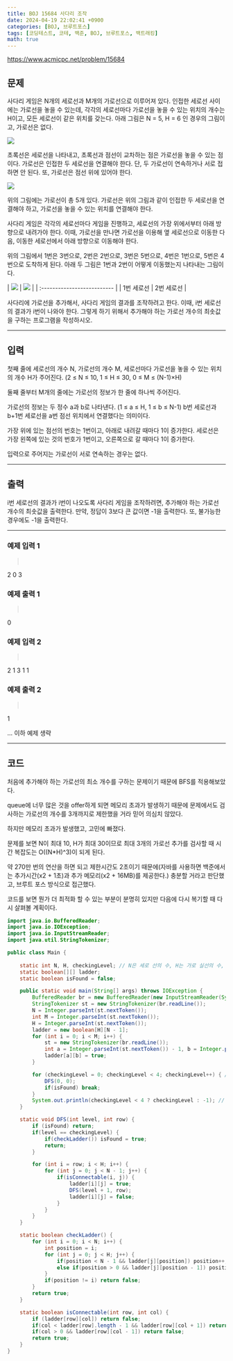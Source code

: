 ```yaml
---
title: BOJ 15684 사다리 조작
date: 2024-04-19 22:02:41 +0900
categories: [BOJ, 브루트포스]
tags: [코딩테스트, 코테, 백준, BOJ, 브루트포스, 백트래킹]
math: true
---
```


<https://www.acmicpc.net/problem/15684>

## 문제
사다리 게임은 N개의 세로선과 M개의 가로선으로 이루어져 있다. 인접한 세로선 사이에는 가로선을 놓을 수 있는데, 각각의 세로선마다 가로선을 놓을 수 있는 위치의 개수는 H이고, 모든 세로선이 같은 위치를 갖는다. 아래 그림은 N = 5, H = 6 인 경우의 그림이고, 가로선은 없다.

![](/imgs/사다리조작_1.png)

초록선은 세로선을 나타내고, 초록선과 점선이 교차하는 점은 가로선을 놓을 수 있는 점이다. 가로선은 인접한 두 세로선을 연결해야 한다. 단, 두 가로선이 연속하거나 서로 접하면 안 된다. 또, 가로선은 점선 위에 있어야 한다.

![](/imgs/사다리조작_2.png)

위의 그림에는 가로선이 총 5개 있다. 가로선은 위의 그림과 같이 인접한 두 세로선을 연결해야 하고, 가로선을 놓을 수 있는 위치를 연결해야 한다.

사다리 게임은 각각의 세로선마다 게임을 진행하고, 세로선의 가장 위에서부터 아래 방향으로 내려가야 한다. 이때, 가로선을 만나면 가로선을 이용해 옆 세로선으로 이동한 다음, 이동한 세로선에서 아래 방향으로 이동해야 한다.

위의 그림에서 1번은 3번으로, 2번은 2번으로, 3번은 5번으로, 4번은 1번으로, 5번은 4번으로 도착하게 된다. 아래 두 그림은 1번과 2번이 어떻게 이동했는지 나타내는 그림이다.

| ![](/imgs/사다리조작_3.png) | ![](/imgs/사다리조작_4.png) |
| :-------------------------- |
| 1번 세로선                  | 2번 세로선                  |

사다리에 가로선을 추가해서, 사다리 게임의 결과를 조작하려고 한다. 이때, i번 세로선의 결과가 i번이 나와야 한다. 그렇게 하기 위해서 추가해야 하는 가로선 개수의 최솟값을 구하는 프로그램을 작성하시오.

---
## 입력
첫째 줄에 세로선의 개수 N, 가로선의 개수 M, 세로선마다 가로선을 놓을 수 있는 위치의 개수 H가 주어진다. (2 ≤ N ≤ 10, 1 ≤ H ≤ 30, 0 ≤ M ≤ (N-1)×H)

둘째 줄부터 M개의 줄에는 가로선의 정보가 한 줄에 하나씩 주어진다.

가로선의 정보는 두 정수 a과 b로 나타낸다. (1 ≤ a ≤ H, 1 ≤ b ≤ N-1) b번 세로선과 b+1번 세로선을 a번 점선 위치에서 연결했다는 의미이다.

가장 위에 있는 점선의 번호는 1번이고, 아래로 내려갈 때마다 1이 증가한다. 세로선은 가장 왼쪽에 있는 것의 번호가 1번이고, 오른쪽으로 갈 때마다 1이 증가한다.

입력으로 주어지는 가로선이 서로 연속하는 경우는 없다.

---
## 출력
i번 세로선의 결과가 i번이 나오도록 사다리 게임을 조작하려면, 추가해야 하는 가로선 개수의 최솟값을 출력한다. 만약, 정답이 3보다 큰 값이면 -1을 출력한다. 또, 불가능한 경우에도 -1을 출력한다.

---
### 예제 입력 1
> <pre>
2 0 3
> </pre>

### 예제 출력 1
> <pre>
0
> </pre>

### 예제 입력 2
> <pre>
2 1 3
1 1
> </pre>

### 예제 출력 2
> <pre>
1
> </pre>

... 이하 예제 생략

---
## 코드

처음에 추가해야 하는 가로선의 최소 개수를 구하는 문제이기 때문에 BFS를 적용해보았다.

queue에 너무 많은 것을 offer하게 되면 메모리 초과가 발생하기 때문에 문제에서도 검사하는 가로선의 개수를 3개까지로 제한했을 거라 믿어 의심치 않았다.

하지만 메모리 초과가 발생했고, 고민에 빠졌다.

문제를 보면 N이 최대 10, H가 최대 30이므로 최대 3개의 가로선 추가를 검사할 때 시간 복잡도는 O((N*H)^3)이 되게 된다.

약 270만 번의 연산을 하면 되고 제한시간도 2초이기 때문에(자바를 사용하면 백준에서는 추가시간(x2 + 1초)과 추가 메모리(x2 + 16MB)를 제공한다.) 충분할 거라고 판단했고, 브루트 포스 방식으로 접근했다.

코드를 보면 뭔가 더 최적화 할 수 있는 부분이 분명히 있지만 다음에 다시 복기할 때 다시 살펴볼 계획이다.

```java
import java.io.BufferedReader;
import java.io.IOException;
import java.io.InputStreamReader;
import java.util.StringTokenizer;

public class Main {
    
    static int N, H, checkingLevel; // N은 세로 선의 수, H는 가로 실선의 수, checkingLevel은 DFS()로 추가하는 가로선의 수
    static boolean[][] ladder;
    static boolean isFound = false;

    public static void main(String[] args) throws IOException {
        BufferedReader br = new BufferedReader(new InputStreamReader(System.in));
        StringTokenizer st = new StringTokenizer(br.readLine());
        N = Integer.parseInt(st.nextToken());
        int M = Integer.parseInt(st.nextToken());
        H = Integer.parseInt(st.nextToken());
        ladder = new boolean[H][N - 1];
        for (int i = 0; i < M; i++) {
            st = new StringTokenizer(br.readLine());
            int a = Integer.parseInt(st.nextToken()) - 1, b = Integer.parseInt(st.nextToken()) - 1;
            ladder[a][b] = true;
        }

        for (checkingLevel = 0; checkingLevel < 4; checkingLevel++) { // 0개부터 3개까지 차례대로 가로선을 DFS를 통해 뽑기
            DFS(0, 0);
            if(isFound) break;
        }
        System.out.println(checkingLevel < 4 ? checkingLevel : -1); // 결과 출력
    }

    static void DFS(int level, int row) {
        if (isFound) return;
        if(level == checkingLevel) {
            if(checkLadder()) isFound = true;
            return;
        }

        for (int i = row; i < H; i++) {
            for (int j = 0; j < N - 1; j++) {
                if(isConnectable(i, j)) {
                    ladder[i][j] = true;
                    DFS(level + 1, row);
                    ladder[i][j] = false;
                }
            }
        }
    }

    static boolean checkLadder() {
        for (int i = 0; i < N; i++) {
            int position = i;
            for (int j = 0; j < H; j++) {
                if(position < N - 1 && ladder[j][position]) position++;
                else if(position > 0 && ladder[j][position - 1]) position--;
            }
            if(position != i) return false;
        }
        return true;
    }

    static boolean isConnectable(int row, int col) {
        if (ladder[row][col]) return false;
        if(col < ladder[row].length - 1 && ladder[row][col + 1]) return false;
        if(col > 0 && ladder[row][col - 1]) return false;
        return true;
    }
}
```
